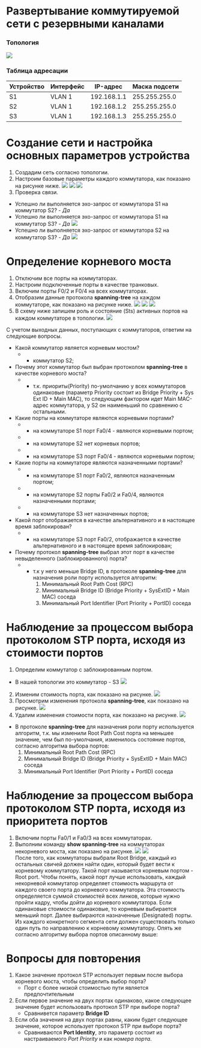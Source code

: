 # Развертывание коммутируемой сети с резервными каналами

### Топология
![](https://github.com/devops-user/otus/blob/main/homeworks_prof/homework_03/images/topo.png)

### Таблица адресации
| Устройство | Интерфейс | IP-адрес | Маска подсети |
--- | --- | --- | --- |
| S1 | VLAN 1 | 192.168.1.1 | 255.255.255.0 |
| S2 | VLAN 1 | 192.168.1.2 | 255.255.255.0 |
| S3 | VLAN 1 | 192.168.1.3 | 255.255.255.0 |

# Создание сети и настройка основных параметров устройства
1. Создадим сеть согласно топологии.
2. Настроим базовые параметры каждого коммутатора, как показано на рисунке ниже.
![](https://github.com/devops-user/otus/blob/main/homeworks_prof/homework_03/images/S1_cfg.png)
![](https://github.com/devops-user/otus/blob/main/homeworks_prof/homework_03/images/S2_cfg.png)
![](https://github.com/devops-user/otus/blob/main/homeworks_prof/homework_03/images/S3_cfg.png)
3. Проверка связи.
  * Успешно ли выполняется эхо-запрос от коммутатора S1 на коммутатор S2?	- *Да*
  * Успешно ли выполняется эхо-запрос от коммутатора S1 на коммутатор S3?	- *Да*
![](https://github.com/devops-user/otus/blob/main/homeworks_prof/homework_03/images/ping_S1.png)
  * Успешно ли выполняется эхо-запрос от коммутатора S2 на коммутатор S3?	- *Да*
![](https://github.com/devops-user/otus/blob/main/homeworks_prof/homework_03/images/ping_S2.png)

# Определение корневого моста
1. Отключим все порты на коммутаторах.
2. Настроим подключенные порты в качестве транковых.
3. Включим порты F0/2 и F0/4 на всех коммутаторах.
4. Отобразим данные протокола **spanning-tree** на каждом коммутаторе, как показано на рисунке ниже.
![](https://github.com/devops-user/otus/blob/main/homeworks_prof/homework_03/images/S1_stp.png)
![](https://github.com/devops-user/otus/blob/main/homeworks_prof/homework_03/images/S2_stp.png)
![](https://github.com/devops-user/otus/blob/main/homeworks_prof/homework_03/images/S3_stp.png)
5. В схему ниже запишем роль и состояние (Sts) активных портов на каждом коммутаторе в топологии.
![](https://github.com/devops-user/otus/blob/main/homeworks_prof/homework_03/images/topo_2.png)

С учетом выходных данных, поступающих с коммутаторов, ответим на следующие вопросы.
  * Какой коммутатор является корневым мостом?
    * - коммутатор S2;
  * Почему этот коммутатор был выбран протоколом **spanning-tree** в качестве корневого моста?
    * - т.к. приориты(Priority) по-умолчанию у всех коммутаторов одинаковые (параметр Priority состоит из Bridge Priority + Sys Ext ID + Main MAC), то следующим фактором идет Main MAC-адрес коммутатора, у S2 он наименьший по сравнению с остальными.
  * Какие порты на коммутаторе являются корневыми портами?
    * - на коммутаторе S1 порт Fa0/4 - являются корневыми портом;
    * - на коммутаторе S2 нет корневых портов;
    * - на коммутаторе S3 порт Fa0/4 - являются корневыми портом;
  * Какие порты на коммутаторе являются назначенными портами?
    * - на коммутаторе S1 порт Fa0/2, являются назначенным портом;
    * - на коммутаторе S2 порты Fa0/2 и Fa0/4, являются назначенными портами;
    * - на коммутаторе S3 нет назначенных портов;
  * Какой порт отображается в качестве альтернативного и в настоящее время заблокирован?
    * - на коммутаторе S3 порт Fa0/2, отображается в качестве альтернативного и в настоящее время заблокирован;
  * Почему протокол **spanning-tree** выбрал этот порт в качестве невыделенного (заблокированного) порта?
    * - т.к у него меньше Bridge ID, в протоколе **spanning-tree** для назначения роли порту используется алгоритм:
        1) Минимальный Root Path Cost (RPC)
        2) Минимальный Bridge ID (Bridge Priority + SysExtID + Main MAC) соседа
        3) Минимальный Port Identifier (Port Priority + PortID) соседа


#	Наблюдение за процессом выбора протоколом STP порта, исходя из стоимости портов
1. Определим коммутатор с заблокированным портом.
  * В нашей топологии это коммутатор - S3
![](https://github.com/devops-user/otus/blob/main/homeworks_prof/homework_03/images/S3_stp.png)
2. Изменим стоимость порта, как показано на рисунке.
![](https://github.com/devops-user/otus/blob/main/homeworks_prof/homework_03/images/S3_cost.png)
3. Просмотрим изменения протокола **spanning-tree**, как показано на рисунке.
![](https://github.com/devops-user/otus/blob/main/homeworks_prof/homework_03/images/S3_cost_2.png)
4. Удалим изменения стоимости порта, как показано на рисунке.
![](https://github.com/devops-user/otus/blob/main/homeworks_prof/homework_03/images/S3_cost_3.png)
  * В протоколе **spanning-tree** для назначения роли порту используется алгоритм, т.к. мы изменили Root Path Cost порта на меньшее значение, чем был по-умолчания, изменилось состояние портов, согласно алгоритма выбора портов:
    1) Минимальный Root Path Cost (RPC)
    2) Минимальный Bridge ID (Bridge Priority + SysExtID + Main MAC) соседа
    3) Минимальный Port Identifier (Port Priority + PortID) соседа

# Наблюдение за процессом выбора протоколом STP порта, исходя из приоритета портов
1. Включим порты Fa0/1 и Fa0/3 на всех коммутаторах.
2. Выполним команду **show spanning-tree** на коммутаторах некорневого моста, как показано на рисунке.
![](https://github.com/devops-user/otus/blob/main/homeworks_prof/homework_03/images/S3_cost_4.png)
![](https://github.com/devops-user/otus/blob/main/homeworks_prof/homework_03/images/S1_cost.png)  
После того, как коммутаторы выбрали Root Bridge, каждый из остальных свичей должен найти один, который будет вести к корневому коммутатору. Такой порт называется корневым портом - Root port. Чтобы понять, какой порт лучше использовать, каждый некорневой коммутатор определяет стоимость маршрута от каждого своего порта до корневого коммутатора. Эта стоимость определяется суммой стоимостей всех линков, которые нужно пройти кадру, чтобы дойти до корневого коммутатора. Если одинаковые стоимости одинаковые, то корневым выбирается меньший порт.
Далее выбираются назначенные (Designated) порты. Из каждого конкретного сегмента сети должен существовать только один путь по направлению к корневому коммутатору.
Опять же согласно алгоритму выбора портов описанному выше:
  

# Вопросы для повторения
1. Какое значение протокол STP использует первым после выбора корневого моста, чтобы определить выбор порта?
   * Порт с более низкой стоимостью пути является предпочтительным
2. Если первое значение на двух портах одинаково, какое следующее значение будет использовать протокол STP при выборе порта?
   * Сравнивется параметр **Bridge ID**
3. Если оба значения на двух портах равны, каким будет следующее значение, которое использует протокол STP при выборе порта?
   * Сравниваются **Port Identity**, это параметр состоит из настраиваемого *Port Priority* и как *номера порта*.
